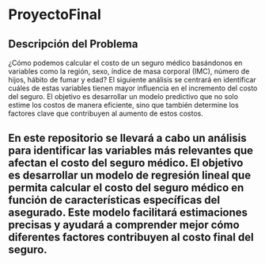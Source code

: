 # ProyectoFinal
## Descripción del Problema
¿Cómo podemos calcular el costo de un seguro médico basándonos en variables como la región, sexo, índice de masa corporal (IMC), número de hijos, hábito de fumar y edad? El siguiente análisis se centrará en identificar cuáles de estas variables tienen mayor influencia en el incremento del costo del seguro. El objetivo es desarrollar un modelo predictivo que no solo estime los costos de manera eficiente, sino que también determine los factores clave que contribuyen al aumento de estos costos.

## En este repositorio se llevará a cabo un análisis para identificar las variables más relevantes que afectan el costo del seguro médico. El objetivo es desarrollar un modelo de regresión lineal que permita calcular el costo del seguro médico en función de características específicas del asegurado. Este modelo facilitará estimaciones precisas y ayudará a comprender mejor cómo diferentes factores contribuyen al costo final del seguro.
